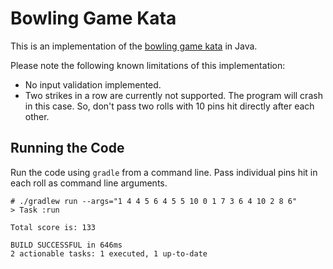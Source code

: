 # Bowling Game Kata

This is an implementation of the [bowling game
kata](https://ccd-school.de/coding-dojo/class-katas/bowling/) in Java.

Please note the following known limitations of this implementation:

- No input validation implemented.
- Two strikes in a row are currently not supported. The program will crash in
this case. So, don't pass two rolls with 10 pins hit directly after each
other.

## Running the Code
	
Run the code using `gradle` from a command line. Pass individual pins hit in
each roll as command line arguments.

```
# ./gradlew run --args="1 4 4 5 6 4 5 5 10 0 1 7 3 6 4 10 2 8 6"    
> Task :run
	
Total score is: 133

BUILD SUCCESSFUL in 646ms
2 actionable tasks: 1 executed, 1 up-to-date
```
